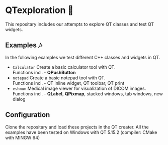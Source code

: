 # QTexploration :star2:
This repositary includes our attempts to explore QT classes and test QT widgets. <br/>

## Examples :notes:
In the following examples we test different C++ classes and widgets in QT. <br/>
* `Calculator` Create a basic calculator tool with QT.<br/>
Functions incl. - **QPushButton** <br/>
* `notepad` Create a basic notepad tool with QT. <br/>
Functions incl. - QT inline widget, QT toolbar, QT print <br/>
* `eshmun` Medical image viewer for visualization of DICOM images. <br/>
Functions incl. - **QLabel**, **QPixmap**, stacked windows, tab windows, new dialog <br/>

## Configuration
Clone the repositary and load these projects in the QT creater. All the examples have been tested on Windows with QT 5.15.2 (compiler: CMake with MINGW 64)<br/>
